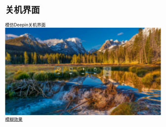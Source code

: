# 关机界面
模仿Deepin关机界面  
![alt](preview.jpg)
[模糊效果](https://blog.csdn.net/qq78442761/article/details/82860937)